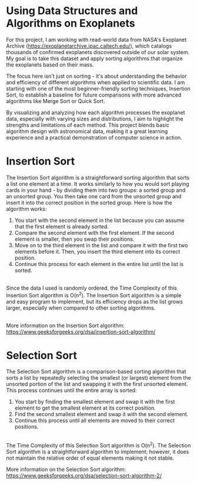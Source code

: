 # Using Data Structures and Algorithms on Exoplanets
For this project, I am working with read-world data from NASA's Exoplanet Archive (https://exoplanetarchive.ipac.caltech.edu/), which catalogs thousands of confirmed exoplanets discovered outside of our solar system. My goal is to take this dataset and apply sorting algorithms that organize the exoplanets based on their mass.

The focus here isn't just on sorting - it's about understanding the behavior and efficiency of different algorithms when applied to scientific data. I am starting with one of the most beginner-friendly sorting techniques, Insertion Sort, to establish a baseline for future comparisons with more advanced algorithms like Merge Sort or Quick Sort.

By visualizing and analyzing how each algorithm processes the exoplanet data, especially with varying sizes and distributions, I aim to highlight the strengths and limitations of each method. This project blends basic algorithm design with astronomical data, making it a great learning experience and a practical demonstration of computer science in action.

# Insertion Sort
The Insertion Sort algorithm is a straightforward sorting algorithm that sorts a list one element at a time. It works similarly to how you would sort playing cards in your hand - by dividing them into two groups: a sorted group and an unsorted group. You then take one card from the unsorted group and insert it into the correct position in the sorted group. Here is how the algorithm works:

1. You start with the second element in the list because you can assume that the first element is already sorted.
2. Compare the second element with the first element. If the second element is smaller, then you swap their positions.
3. Move on to the third element in the list and compare it with the first two elements before it. Then, you insert the third element into its correct position.
4. Continue this process for each element in the entire list until the list is sorted.
  
<br>
Since the data I used is randomly ordered, the Time Complexity of this Insertion Sort algorithm is O(n<sup>2</sup>). The Insertion Sort algorithm is a simple and easy program to implement, but its efficiency drops as the list grows larger, especially when compared to other sorting algorithms.<br/><br/>

More information on the Insertion Sort algorithm: https://www.geeksforgeeks.org/dsa/insertion-sort-algorithm/

# Selection Sort
The Selection Sort algorithm is a comparison-based sorting algorithm that sorts a list by repeatedly selecting the smallest (or largest) element from the unsorted portion of the list and swapping it with the first unsorted element. This process continues until the entire array is sorted:

1. You start by finding the smallest element and swap it with the first element to get the smallest element at its correct position.
2. Find the second smallest element and swap it with the second element.
3. Continue this process until all elements are moved to their correct positions.

<br>
The Time Complexity of this Selection Sort algorithm is O(n<sup>2</sup>). The Selection Sort algorithm is a straightforward algorithm to implement; however, it does not maintain the relative order of equal elements making it not stable.

More information on the Selection Sort algorithm: https://www.geeksforgeeks.org/dsa/selection-sort-algorithm-2/
